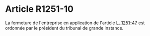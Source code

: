 # Article R1251-10

  
La fermeture de l'entreprise en application de l'article [L. 1251-47][1] est ordonnée par le président du tribunal de grande instance.

 [1]: /affichCodeArticle.do?cidTexte=LEGITEXT000006072050&idArticle=LEGIARTI000006901303&dateTexte=&categorieLien=cid